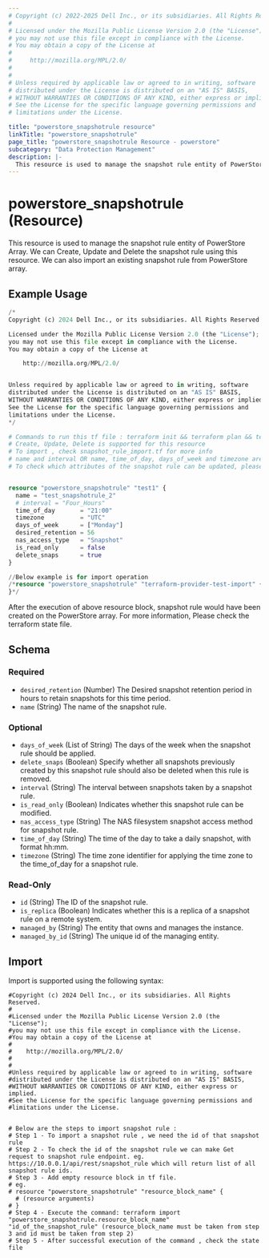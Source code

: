 ```yaml
---
# Copyright (c) 2022-2025 Dell Inc., or its subsidiaries. All Rights Reserved.
# 
# Licensed under the Mozilla Public License Version 2.0 (the "License");
# you may not use this file except in compliance with the License.
# You may obtain a copy of the License at
# 
#     http://mozilla.org/MPL/2.0/
# 
# 
# Unless required by applicable law or agreed to in writing, software
# distributed under the License is distributed on an "AS IS" BASIS,
# WITHOUT WARRANTIES OR CONDITIONS OF ANY KIND, either express or implied.
# See the License for the specific language governing permissions and
# limitations under the License.

title: "powerstore_snapshotrule resource"
linkTitle: "powerstore_snapshotrule"
page_title: "powerstore_snapshotrule Resource - powerstore"
subcategory: "Data Protection Management"
description: |-
  This resource is used to manage the snapshot rule entity of PowerStore Array. We can Create, Update and Delete the snapshot rule using this resource. We can also import an existing snapshot rule from PowerStore array.
---
```


# powerstore_snapshotrule (Resource)

This resource is used to manage the snapshot rule entity of PowerStore Array. We can Create, Update and Delete the snapshot rule using this resource. We can also import an existing snapshot rule from PowerStore array.

## Example Usage

```terraform
/*
Copyright (c) 2024 Dell Inc., or its subsidiaries. All Rights Reserved.

Licensed under the Mozilla Public License Version 2.0 (the "License");
you may not use this file except in compliance with the License.
You may obtain a copy of the License at

    http://mozilla.org/MPL/2.0/


Unless required by applicable law or agreed to in writing, software
distributed under the License is distributed on an "AS IS" BASIS,
WITHOUT WARRANTIES OR CONDITIONS OF ANY KIND, either express or implied.
See the License for the specific language governing permissions and
limitations under the License.
*/

# Commands to run this tf file : terraform init && terraform plan && terraform apply
# Create, Update, Delete is supported for this resource
# To import , check snapshot_rule_import.tf for more info
# name and interval OR name, time_of_day, days_of_week and timezone are required attributes to create and update
# To check which attributes of the snapshot rule can be updated, please refer Product Guide in the documentation


resource "powerstore_snapshotrule" "test1" {
  name = "test_snapshotrule_2"
  # interval = "Four_Hours"
  time_of_day       = "21:00"
  timezone          = "UTC"
  days_of_week      = ["Monday"]
  desired_retention = 56
  nas_access_type   = "Snapshot"
  is_read_only      = false
  delete_snaps      = true
}

//Below example is for import operation
/*resource "powerstore_snapshotrule" "terraform-provider-test-import" {
}*/
```

After the execution of above resource block, snapshot rule would have been created on the PowerStore array. For more information, Please check the terraform state file.

<!-- schema generated by tfplugindocs -->
## Schema

### Required

- `desired_retention` (Number) The Desired snapshot retention period in hours to retain snapshots for this time period.
- `name` (String) The name of the snapshot rule.

### Optional

- `days_of_week` (List of String) The days of the week when the snapshot rule should be applied.
- `delete_snaps` (Boolean) Specify whether all snapshots previously created by this snapshot rule should also be deleted when this rule is removed.
- `interval` (String) The interval between snapshots taken by a snapshot rule.
- `is_read_only` (Boolean) Indicates whether this snapshot rule can be modified.
- `nas_access_type` (String) The NAS filesystem snapshot access method for snapshot rule.
- `time_of_day` (String) The time of the day to take a daily snapshot, with format hh:mm.
- `timezone` (String) The time zone identifier for applying the time zone to the time_of_day for a snapshot rule.

### Read-Only

- `id` (String) The ID of the snapshot rule.
- `is_replica` (Boolean) Indicates whether this is a replica of a snapshot rule on a remote system.
- `managed_by` (String) The entity that owns and manages the instance.
- `managed_by_id` (String) The unique id of the managing entity.

## Import

Import is supported using the following syntax:

```shell
#Copyright (c) 2024 Dell Inc., or its subsidiaries. All Rights Reserved.
#
#Licensed under the Mozilla Public License Version 2.0 (the "License");
#you may not use this file except in compliance with the License.
#You may obtain a copy of the License at
#
#    http://mozilla.org/MPL/2.0/
#
#
#Unless required by applicable law or agreed to in writing, software
#distributed under the License is distributed on an "AS IS" BASIS,
#WITHOUT WARRANTIES OR CONDITIONS OF ANY KIND, either express or implied.
#See the License for the specific language governing permissions and
#limitations under the License.


# Below are the steps to import snapshot rule :
# Step 1 - To import a snapshot rule , we need the id of that snapshot rule 
# Step 2 - To check the id of the snapshot rule we can make Get request to snapshot rule endpoint. eg. https://10.0.0.1/api/rest/snapshot_rule which will return list of all snapshot rule ids.
# Step 3 - Add empty resource block in tf file. 
# eg. 
# resource "powerstore_snapshotrule" "resource_block_name" {
  # (resource arguments)
# }
# Step 4 - Execute the command: terraform import "powerstore_snapshotrule.resource_block_name" "id_of_the_snapshot_rule" (resource_block_name must be taken from step 3 and id must be taken from step 2)
# Step 5 - After successful execution of the command , check the state file
```
